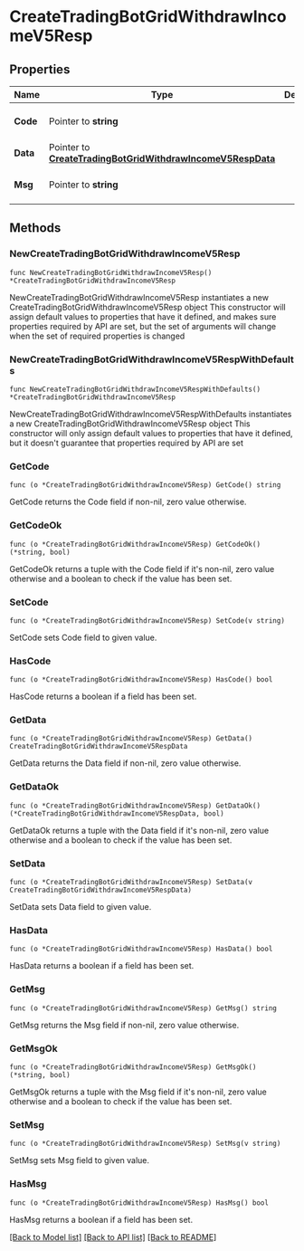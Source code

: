 # CreateTradingBotGridWithdrawIncomeV5Resp

## Properties

Name | Type | Description | Notes
------------ | ------------- | ------------- | -------------
**Code** | Pointer to **string** |  | [optional] [default to ""]
**Data** | Pointer to [**CreateTradingBotGridWithdrawIncomeV5RespData**](CreateTradingBotGridWithdrawIncomeV5RespData.md) |  | [optional] 
**Msg** | Pointer to **string** |  | [optional] [default to ""]

## Methods

### NewCreateTradingBotGridWithdrawIncomeV5Resp

`func NewCreateTradingBotGridWithdrawIncomeV5Resp() *CreateTradingBotGridWithdrawIncomeV5Resp`

NewCreateTradingBotGridWithdrawIncomeV5Resp instantiates a new CreateTradingBotGridWithdrawIncomeV5Resp object
This constructor will assign default values to properties that have it defined,
and makes sure properties required by API are set, but the set of arguments
will change when the set of required properties is changed

### NewCreateTradingBotGridWithdrawIncomeV5RespWithDefaults

`func NewCreateTradingBotGridWithdrawIncomeV5RespWithDefaults() *CreateTradingBotGridWithdrawIncomeV5Resp`

NewCreateTradingBotGridWithdrawIncomeV5RespWithDefaults instantiates a new CreateTradingBotGridWithdrawIncomeV5Resp object
This constructor will only assign default values to properties that have it defined,
but it doesn't guarantee that properties required by API are set

### GetCode

`func (o *CreateTradingBotGridWithdrawIncomeV5Resp) GetCode() string`

GetCode returns the Code field if non-nil, zero value otherwise.

### GetCodeOk

`func (o *CreateTradingBotGridWithdrawIncomeV5Resp) GetCodeOk() (*string, bool)`

GetCodeOk returns a tuple with the Code field if it's non-nil, zero value otherwise
and a boolean to check if the value has been set.

### SetCode

`func (o *CreateTradingBotGridWithdrawIncomeV5Resp) SetCode(v string)`

SetCode sets Code field to given value.

### HasCode

`func (o *CreateTradingBotGridWithdrawIncomeV5Resp) HasCode() bool`

HasCode returns a boolean if a field has been set.

### GetData

`func (o *CreateTradingBotGridWithdrawIncomeV5Resp) GetData() CreateTradingBotGridWithdrawIncomeV5RespData`

GetData returns the Data field if non-nil, zero value otherwise.

### GetDataOk

`func (o *CreateTradingBotGridWithdrawIncomeV5Resp) GetDataOk() (*CreateTradingBotGridWithdrawIncomeV5RespData, bool)`

GetDataOk returns a tuple with the Data field if it's non-nil, zero value otherwise
and a boolean to check if the value has been set.

### SetData

`func (o *CreateTradingBotGridWithdrawIncomeV5Resp) SetData(v CreateTradingBotGridWithdrawIncomeV5RespData)`

SetData sets Data field to given value.

### HasData

`func (o *CreateTradingBotGridWithdrawIncomeV5Resp) HasData() bool`

HasData returns a boolean if a field has been set.

### GetMsg

`func (o *CreateTradingBotGridWithdrawIncomeV5Resp) GetMsg() string`

GetMsg returns the Msg field if non-nil, zero value otherwise.

### GetMsgOk

`func (o *CreateTradingBotGridWithdrawIncomeV5Resp) GetMsgOk() (*string, bool)`

GetMsgOk returns a tuple with the Msg field if it's non-nil, zero value otherwise
and a boolean to check if the value has been set.

### SetMsg

`func (o *CreateTradingBotGridWithdrawIncomeV5Resp) SetMsg(v string)`

SetMsg sets Msg field to given value.

### HasMsg

`func (o *CreateTradingBotGridWithdrawIncomeV5Resp) HasMsg() bool`

HasMsg returns a boolean if a field has been set.


[[Back to Model list]](../README.md#documentation-for-models) [[Back to API list]](../README.md#documentation-for-api-endpoints) [[Back to README]](../README.md)


